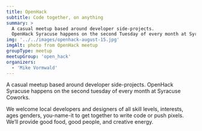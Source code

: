 ```yaml
---
title: OpenHack
subtitle: Code together, on anything
summary: >
  A casual meetup based around developer side-projects.
  OpenHack Syracuse happens on the second Tuesday of every month at Syracuse Coworks
img: '../../images/openhack-august-15.jpg'
imgAlt: photo from OpenHack meetup
groupType: meetup
meetupGroup: 'open_hack'
organizers:
  - 'Mike Vormwald'
---
```


A casual meetup based around developer side-projects. OpenHack Syracuse happens on the second tuesday of every month at Syracuse Coworks.

We welcome local developers and designers of all skill levels, interests, ages genders, you-name-it to get together to write code or push pixels. We’ll provide good food, good people, and creative energy.
